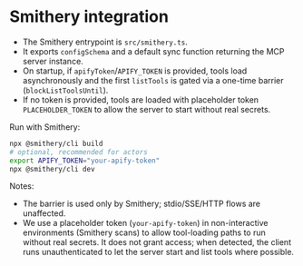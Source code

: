# Smithery integration

- The Smithery entrypoint is `src/smithery.ts`.
- It exports `configSchema` and a default sync function returning the MCP server instance.
- On startup, if `apifyToken`/`APIFY_TOKEN` is provided, tools load asynchronously and the first `listTools` is gated via a one-time barrier (`blockListToolsUntil`).
- If no token is provided, tools are loaded with placeholder token `PLACEHOLDER_TOKEN` to allow the server to start without real secrets.

Run with Smithery:

```bash
npx @smithery/cli build
# optional, recommended for actors
export APIFY_TOKEN="your-apify-token"
npx @smithery/cli dev
```

Notes:
- The barrier is used only by Smithery; stdio/SSE/HTTP flows are unaffected.
- We use a placeholder token (`your-apify-token`) in non-interactive environments (Smithery scans) to allow tool-loading paths to run without real secrets. It does not grant access; when detected, the client runs unauthenticated to let the server start and list tools where possible.
